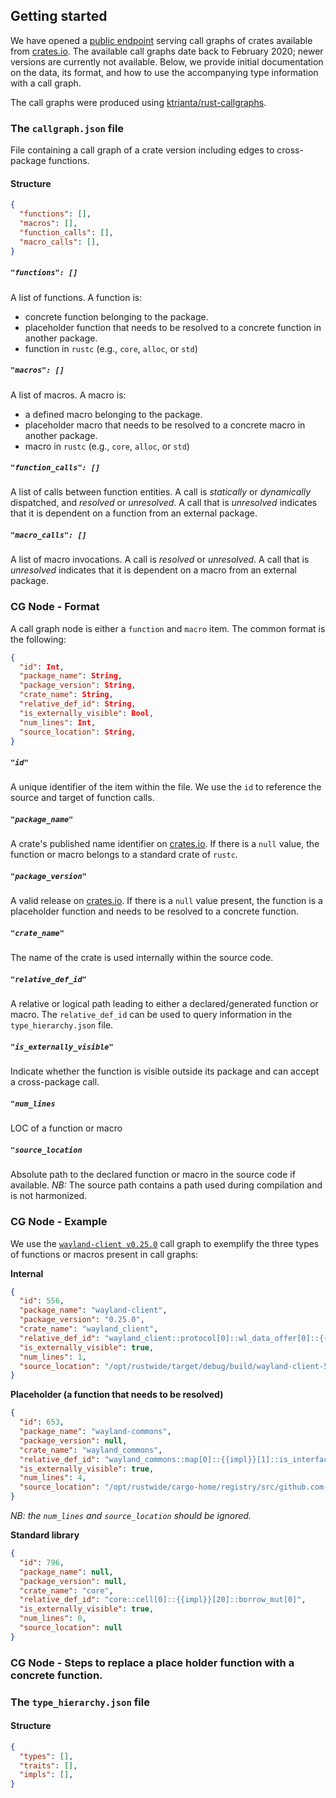 ## Getting started
We have opened a [public endpoint](https://lima.ewi.tudelft.nl/cratesio) serving call graphs of crates available from [crates.io](https://crates/io). The available call graphs date back to February 2020; newer versions are currently not available. Below, we provide initial documentation on the data, its format, and how to use the accompanying type information with a call graph.

The call graphs were produced using [ktrianta/rust-callgraphs](https://github.com/ktrianta/rust-callgraphs).

### The `callgraph.json` file
File containing a call graph of a crate version including edges to cross-package functions.


#### Structure

``` json
{
  "functions": [],
  "macros": [],
  "function_calls": [],
  "macro_calls": [],
}

```

##### `"functions": []`
A list of functions. A function is:
  - concrete function belonging to the package.
  - placeholder function that needs to be resolved to a concrete function in another package.
  - function in `rustc` (e.g., `core`, `alloc`, or `std`)

##### `"macros": []`
A list of macros. A macro is:
  - a defined macro belonging to the package.
  - placeholder macro that needs to be resolved to a concrete macro in another package.
  - macro in `rustc` (e.g., `core`, `alloc`, or `std`)



##### `"function_calls": []`
A list of calls between function entities. A call is _statically_ or _dynamically_ dispatched, and _resolved_ or _unresolved_. A call that is _unresolved_ indicates that it is dependent on a function from an external package.



##### `"macro_calls": []`
A list of macro invocations. A call is _resolved_ or _unresolved_. A call that is _unresolved_ indicates that it is dependent on a macro from an external package.

### CG Node - Format
A call graph node is either a `function` and `macro` item. The common format is the following:

``` json
{
  "id": Int,
  "package_name": String,
  "package_version": String,
  "crate_name": String,
  "relative_def_id": String,
  "is_externally_visible": Bool,
  "num_lines": Int,
  "source_location": String,
}
```

##### `"id"`
A unique identifier of the item within the file. We use the `id` to reference the source and target of function calls.

##### `"package_name"`
A crate's published name identifier on [crates.io](https://crates.io). If there is a `null` value, the function or macro belongs to a standard crate of `rustc`.

##### `"package_version"`
A valid release on [crates.io](https://crates.io). If there is a `null` value present, the function is a placeholder function and needs to be resolved to a concrete function. 

##### `"crate_name"`
The name of the crate is used internally within the source code.

##### `"relative_def_id"`
A relative or logical path leading to either a declared/generated function or macro. The `relative_def_id` can be used to query information in the `type_hierarchy.json` file.

##### `"is_externally_visible"`
Indicate whether the function is visible outside its package and can accept a cross-package call.

##### `"num_lines`
LOC of a function or macro

##### `"source_location`
Absolute path to the declared function or macro in the source code if available. 
*NB:* The source path contains a path used during compilation and is not harmonized.

### CG Node - Example 
We use the [`wayland-client v0.25.0`](https://lima.ewi.tudelft.nl/cratesio/wayland-client/0.25.0/callgraph.json) call graph to exemplify the three types of functions or macros present in call graphs:

**Internal**

``` json
{
  "id": 556,
  "package_name": "wayland-client",
  "package_version": "0.25.0",
  "crate_name": "wayland_client",
  "relative_def_id": "wayland_client::protocol[0]::wl_data_offer[0]::{{impl}}[1]::since[0]",
  "is_externally_visible": true,
  "num_lines": 1,
  "source_location": "/opt/rustwide/target/debug/build/wayland-client-50cb100bb9fe6d9c/out/wayland_api.rs:1:74992: 1:75191"
}
```

**Placeholder (a function that needs to be resolved)** 
``` json
{
  "id": 653,
  "package_name": "wayland-commons",
  "package_version": null,
  "crate_name": "wayland_commons",
  "relative_def_id": "wayland_commons::map[0]::{{impl}}[1]::is_interface[0]",
  "is_externally_visible": true,
  "num_lines": 4,
  "source_location": "/opt/rustwide/cargo-home/registry/src/github.com-1ecc6299db9ec823/wayland-commons-0.25.0/src/map.rs:70:5: 73:6"
}
```

*NB: the `num_lines` and `source_location` should be ignored.*

**Standard library**

``` json
{
  "id": 796,
  "package_name": null,
  "package_version": null,
  "crate_name": "core",
  "relative_def_id": "core::cell[0]::{{impl}}[20]::borrow_mut[0]",
  "is_externally_visible": true,
  "num_lines": 0,
  "source_location": null
}
```

### CG Node - Steps to replace a place holder function with a concrete function.






### The `type_hierarchy.json` file

#### Structure

``` json
{
  "types": [],
  "traits": [],
  "impls": [],
}

```
